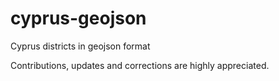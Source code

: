 # cyprus-geojson
Cyprus districts in geojson format

Contributions, updates and corrections are highly appreciated.
